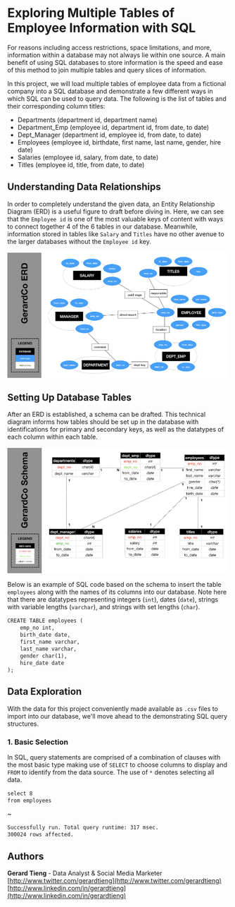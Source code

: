 # Exploring Multiple Tables of Employee Information with SQL
For reasons including access restrictions, space limitations, and more, information within a database may not always lie within one source. A main benefit of using SQL databases to store information is the speed and ease of this method to join multiple tables and query slices of information.

In this project, we will load multiple tables of employee data from a fictional company into a SQL database and demonstrate a few different ways in which SQL can be used to query data. The following is the list of tables and their corresponding column titles:

 - Departments (department id, department name)
 - Department_Emp (employee id, department id, from date, to date)
 - Dept_Manager (department id, employee id, from date, to date)
 - Employees (employee id, birthdate, first name, last name, gender, hire date)
 - Salaries (employee id, salary, from date, to date)
 - Titles (employee id, title, from date, to date)

## Understanding Data Relationships
In order to completely understand the given data, an Entity Relationship Diagram (ERD) is a useful figure to draft before diving in. Here, we can see that the `Employee id` is one of the most valuable keys of content with ways to connect together 4 of the 6 tables in our database. Meanwhile, information stored in tables like `Salary` and `Titles` have no other avenue to the larger databases without the `Employee id` key.
\
\
![](https://github.com/gtieng/sql-challenge/blob/master/EmployeeSQL/sql_erd.001.png)

## Setting Up Database Tables
After an ERD is established, a schema can be drafted. This technical diagram informs how tables should be set up in the database with identifications for primary and secondary keys, as well as the datatypes of each column within each table.
\
\
![](https://github.com/gtieng/sql-challenge/blob/master/EmployeeSQL/sql_schema.004.png)


Below is an example of SQL code based on the schema to insert the table `employees` along with the names of its columns into our database. Note here that there are datatypes representing integers (`int`), dates (`date`), strings with variable lengths (`varchar`), and strings with set lengths (`char`).

```
CREATE TABLE employees (
    emp_no int,
    birth_date date,
    first_name varchar,
    last_name varchar,
    gender char(1),
    hire_date date  
);
```

## Data Exploration
With the data for this project conveniently made available as `.csv` files to import into our database, we'll move ahead to the demonstrating SQL query structures.

### 1. Basic Selection
In SQL, query statements are comprised of a combination of clauses with the most basic type making use of `SELECT` to choose columns to display and `FROM` to identify from the data source. The use of `*` denotes selecting all data.

```
select 8
from employees
```
~[](https://github.com/gtieng/sql-challenge/blob/master/readme_images/1_basic.png)
```
Successfully run. Total query runtime: 317 msec.
300024 rows affected.
```




## Authors

**Gerard Tieng** - Data Analyst & Social Media Marketer \
[http://www.twitter.com/gerardtieng](http://www.twitter.com/gerardtieng) \
[http://www.linkedin.com/in/gerardtieng](http://www.linkedin.com/in/gerardtieng)
